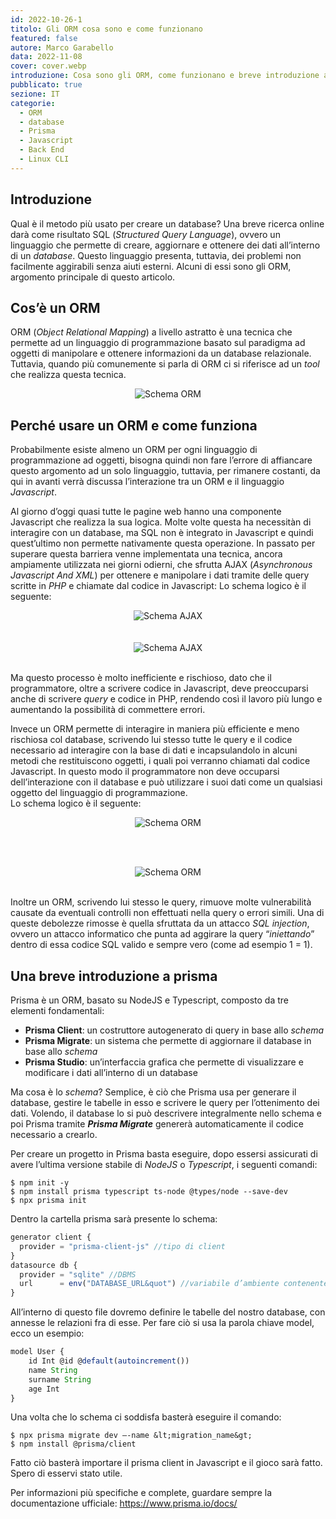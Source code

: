 ```yaml
---
id: 2022-10-26-1
titolo: Gli ORM cosa sono e come funzionano
featured: false
autore: Marco Garabello
data: 2022-11-08
cover: cover.webp
introduzione: Cosa sono gli ORM, come funzionano e breve introduzione a Prisma
pubblicato: true
sezione: IT
categorie:
  - ORM
  - database
  - Prisma
  - Javascript
  - Back End
  - Linux CLI
---
```



## Introduzione

Qual è il metodo più usato per creare un database? Una breve ricerca online darà come risultato SQL (_Structured Query Language_), ovvero un linguaggio che permette di creare, aggiornare e ottenere dei dati all’interno di un _database_. Questo linguaggio presenta, tuttavia, dei problemi non facilmente aggirabili senza aiuti esterni. Alcuni di essi sono gli ORM, argomento principale di questo articolo.


## Cos’è un ORM

ORM (_Object Relational Mapping_) a livello astratto è una tecnica che permette ad un linguaggio di programmazione basato sul paradigma ad oggetti di manipolare e ottenere informazioni da un database relazionale. Tuttavia, quando più comunemente si parla di ORM ci si riferisce ad un _tool_ che realizza questa tecnica.

<center>
  <img src="/img/posts/gli-orm-cosa-sono-e-come-funzionano/orm.webp" alt="Schema ORM"/>
</center>


## Perché usare un ORM e come funziona

Probabilmente esiste almeno un ORM per ogni linguaggio di programmazione ad oggetti, bisogna quindi non fare l’errore di affiancare questo argomento ad un solo linguaggio, tuttavia, per rimanere costanti, da qui in avanti verrà discussa l’interazione tra un ORM e il linguaggio _Javascript_.

Al giorno d’oggi quasi tutte le pagine web hanno una componente Javascript che realizza la sua logica. Molte volte questa ha necessitàn di interagire con un database, ma SQL non è integrato in Javascript e quindi quest’ultimo non permette nativamente questa operazione. In passato per superare questa barriera venne implementata una tecnica, ancora ampiamente utilizzata nei giorni odierni, che sfrutta AJAX (_Asynchronous Javascript And XML_) per ottenere e manipolare i dati tramite delle query scritte in _PHP_ e chiamate dal codice in Javascript: Lo schema logico è il seguente:

<center>
  <img src="/img/posts/gli-orm-cosa-sono-e-come-funzionano/ajax.webp" alt="Schema AJAX"/>
</center>
<br><br>
<center>
  <img src="/img/posts/gli-orm-cosa-sono-e-come-funzionano/ajaximg.webp" alt="Schema AJAX"/>
</center>
<br>

Ma questo processo è molto inefficiente e rischioso, dato che il programmatore, oltre a scrivere codice in Javascript, deve preoccuparsi anche di scrivere _query_ e codice in PHP, rendendo così il lavoro più lungo e aumentando la possibilità di commettere errori.

Invece un ORM permette di interagire in maniera più efficiente e meno rischiosa col database, scrivendo lui stesso tutte le query e il codice necessario ad interagire con la base di dati e incapsulandolo in alcuni metodi che restituiscono oggetti, i quali poi verranno chiamati dal codice Javascript. In questo modo il programmatore non deve occuparsi dell’interazione con il database e può utilizzare i suoi dati come un qualsiasi oggetto del linguaggio di programmazione.<br>
Lo schema logico è il seguente:

<center>
  <img src="/img/posts/gli-orm-cosa-sono-e-come-funzionano/ormschema.webp" alt="Schema ORM"/>
</center>

<br><br>

<center>
  <img src="/img/posts/gli-orm-cosa-sono-e-come-funzionano/ormimgtwo.webp" alt="Schema ORM"/>
</center>
<br>

Inoltre un ORM, scrivendo lui stesso le query, rimuove molte vulnerabilità causate da eventuali controlli non effettuati nella query o errori simili. Una di queste debolezze rimosse è quella sfruttata da un attacco _SQL injection_, ovvero un attacco informatico che punta ad aggirare la query “_iniettando_” dentro di essa codice SQL valido e sempre vero (come ad esempio 1 = 1).


## Una breve introduzione a prisma

Prisma è un ORM, basato su NodeJS e Typescript, composto da tre elementi fondamentali:
  - **Prisma Client**: un costruttore autogenerato di query in base allo _schema_
  - **Prisma Migrate**: un sistema che permette di aggiornare il database in base allo _schema_
  - **Prisma Studio**: un’interfaccia grafica che permette di visualizzare e modificare i dati all’interno di un database

Ma cosa è lo _schema_? Semplice, è ciò che Prisma usa per generare il database, gestire le tabelle in esso e scrivere le query per l’ottenimento dei dati. Volendo, il database lo si può descrivere integralmente nello schema e poi Prisma tramite _**Prisma Migrate**_ genererà automaticamente il codice necessario a crearlo.

Per creare un progetto in Prisma basta eseguire, dopo essersi assicurati di avere l’ultima versione stabile di _NodeJS_ o _Typescript_, i seguenti comandi:

```console
$ npm init -y
$ npm install prisma typescript ts-node @types/node --save-dev
$ npx prisma init

```
Dentro la cartella prisma sarà presente lo schema:

```js
generator client {
  provider = "prisma-client-js" //tipo di client
}
datasource db {
  provider = "sqlite" //DBMS
  url      = env("DATABASE_URL&quot") //variabile d’ambiente contenente l’url del DB
}
```

All’interno di questo file dovremo definire le tabelle del nostro database, con annesse le relazioni
fra di esse. Per fare ciò si usa la parola chiave model, ecco un esempio:

```js
model User {
    id Int @id @default(autoincrement())
    name String
    surname String
    age Int
}

```
Una volta che lo schema ci soddisfa basterà eseguire il comando:

```console
$ npx prisma migrate dev –-name &lt;migration_name&gt;
$ npm install @prisma/client

```

Fatto ciò basterà importare il prisma client in Javascript e il gioco sarà fatto. Spero di esservi stato
utile.

Per informazioni più specifiche e complete, guardare sempre la documentazione ufficiale: <a href="https://www.prisma.io/docs/" target="_blank" title="prisma.io">https://www.prisma.io/docs/</a>
